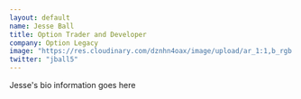 ```yaml
---
layout: default
name: Jesse Ball
title: Option Trader and Developer
company: Option Legacy
image: "https://res.cloudinary.com/dznhn4oax/image/upload/ar_1:1,b_rgb:ffffff,bo_5px_solid_rgb:ffffff,c_fill,g_auto,r_max/v1549178360/jesseprofile.png"
twitter: "jball5"
---
```

Jesse's bio information goes here

